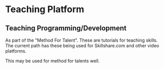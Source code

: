 <body>
  <h1>Teaching Platform </h1>
<h2>Teaching Programming/Development</h2>
  
  <p>As part of the "Method For Talent". These are tutorials for teaching skills. The current path has these being used for Skillshare.com and other video platforms.</p>  <p>This may be used for method for talents well.</p>
  
</body>

